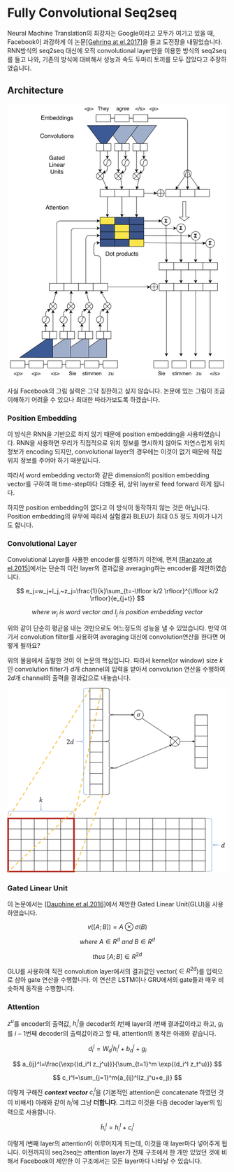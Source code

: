 # Fully Convolutional Seq2seq

Neural Machine Translation의 최강자는 Google이라고 모두가 여기고 있을 때, Facebook이 과감하게 이 논문[\[Gehring at el.2017\]](https://arxiv.org/pdf/1705.03122.pdf)을 들고 도전장을 내밀었습니다. RNN방식의 seq2seq 대신에 오직 convolutional layer만을 이용한 방식의 seq2seq를 들고 나와, 기존의 방식에 대비해서 성능과 속도 두마리 토끼를 모두 잡았다고 주장하였습니다.

## Architecture

![](./assets/nmt-fconv-overview.png)

사실 Facebook의 그림 실력은 그닥 칭찬하고 싶지 않습니다. 논문에 있는 그림이 조금 이해하기 어려울 수 있으나 최대한 따라가보도록 하겠습니다.

### Position Embedding

이 방식은 RNN을 기반으로 하지 않기 때문에 position embedding을 사용하였습니다. RNN을 사용하면 우리가 직접적으로 위치 정보를 명시하지 않아도 자연스럽게 위치정보가 encoding 되지만, convolutional layer의 경우에는 이것이 없기 때문에 직접 위치 정보를 주어야 하기 때문입니다.

따라서 word embedding vector와 같은 dimension의 position embedding vector를 구하여 매 time-step마다 더해준 뒤, 상위 layer로 feed forward 하게 됩니다.

하지만 position embedding이 없다고 이 방식이 동작하지 않는 것은 아닙니다. Position embedding의 유무에 따라서 실험결과 BLEU가 최대 0.5 정도 차이가 나기도 합니다.

### Convolutional Layer

Convolutional Layer를 사용한 encoder를 설명하기 이전에, 먼저 [\[Ranzato at el.2015\]](https://arxiv.org/pdf/1511.06732.pdf)에서는 단순히 이전 layer의 결과값을 averaging하는 encoder를 제안하였습니다.


$$
e_j=w_j+l_j,~z_j=\frac{1}{k}\sum_{t=-\lfloor k/2 \rfloor}^{\lfloor k/2 \rfloor}{e_{j+t}}
$$



$$
where~w_j~is~word~vector~and~l_j~is~position~embedding~vector
$$


위와 같이 단순히 평균을 내는 것만으로도 어느정도의 성능을 낼 수 있었습니다. 만약 여기서 convolution filter를 사용하여 averaging 대신에 convolution연산을 한다면 어떻게 될까요?

위의 물음에서 출발한 것이 이 논문의 핵심입니다. 따라서 kernel\(or window\) size $k$인 convolution filter가 $d$개 channel의 입력을 받아서 convolution 연산을 수행하여 $2d$개 channel의 출력을 결과값으로 내놓습니다.

![](./assets/nmt-fconv-2.png)

### Gated Linear Unit

이 논문에서는 [\[Dauphine et al.2016\]](https://arxiv.org/pdf/1612.08083.pdf)에서 제안한 Gated Linear Unit\(GLU\)을 사용하였습니다.


$$
v([A;B])=A \otimes \sigma(B)
$$



$$
where~A \in R^{d}~and~B \in R^{d}
$$



$$
thus~[A;B] \in R^{2d}
$$


GLU를 사용하여 직전 convolution layer에서의 결과값인 vector\($\in R^{2d}$\)를 입력으로 삼아 gate 연산을 수행합니다. 이 연산은 LSTM이나 GRU에서의 gate들과 매우 비슷하게 동작을 수행합니다.

### Attention

$z^u$를 encoder의 출력값, $h_i^l$을 decoder의 $l$번째 layer의 $i$번째 결과값이라고 하고, $g_i$를 $i-1$번째 decoder의 출력값이라고 할 때, attention의 동작은 아래와 같습니다.
 
$$
d_i^l=W_d^l h_i^l+b_d^l+g_i
$$

$$
a_{ij}^l=\frac{\exp{(d_i^l z_j^u)}}{\sum_{t=1}^m \exp{(d_i^l z_t^u)}}
$$

$$
c_i^l=\sum_{j=1}^m{a_{ij}^l(z_j^u+e_j)}
$$

이렇게 구해진 ***context vector*** $c_i^l$을 (기본적인 attention은 concatenate 하였던 것이 비해서) 아래와 같이 $h_i^l$에 그냥 **더합니다**. 그리고 이것을 다음 decoder layer의 입력으로 사용합니다.

$$
\tilde{h}_i^l=h_i^l+c_i^l
$$

이렇게 $l$번째 layer의 attention이 이루어지게 되는데, 이것을 매 layer마다 넣어주게 됩니다. 이전까지의 seq2seq는 attention layer가 전체 구조에서 한 개만 있었던 것에 비해서 Facebook이 제안한 이 구조에서는 모든 layer마다 나타날 수 있습니다.